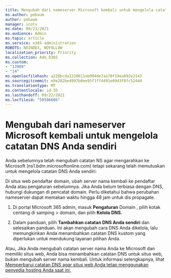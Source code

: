 ```yaml
---
title: Mengubah dari nameserver Microsoft kembali untuk mengelola catatan DNS Anda sendiri
ms.author: pebaum
author: pebaum
manager: scotv
ms.date: 09/21/2021
ms.audience: Admin
ms.topic: article
ms.service: o365-administration
ROBOTS: NOINDEX, NOFOLLOW
localization_priority: Priority
ms.collection: Adm_O365
ms.custom:
- "13988"
- "14"
ms.openlocfilehash: a228bcda1220011ab994de7aa70f19ea092e2142
ms.sourcegitcommit: e9e282be4997b0ee95f1ff4491e0943f8fc52444
ms.translationtype: MT
ms.contentlocale: id-ID
ms.lasthandoff: 09/22/2021
ms.locfileid: "59506606"
---
```

# <a name="changing-from-microsoft-nameservers-back-to-managing-your-own-dns-records"></a>Mengubah dari nameserver Microsoft kembali untuk mengelola catatan DNS Anda sendiri

Anda sebelumnya telah mengubah catatan NS agar mengarahkan ke Microsoft (ns1.bdm.microsoftonline.com) tetapi sekarang telah memutuskan untuk mengelola catatan DNS Anda sendiri:

Di situs web pendaftar domain, ubah server nama kembali ke pendaftar Anda atau pengaturan sebelumnya. Jika Anda belum terbiasa dengan DNS, hubungi dukungan di pencatat domain. Perlu diketahui bahwa perubahan nameserver dapat memakan waktu hingga 48 jam untuk dis propagate. 

1. Di portal Microsoft 365 admin, masuk **Pengaturan** Domain , pilih kotak centang di samping  >  [](https://admin.microsoft.com/Adminportal/Home#/Domains)domain, dan pilih **Kelola DNS.** 

2. Dalam panduan, pilih **Tambahkan catatan DNS Anda sendiri** dan selesaikan panduan. Ini akan mengubah cara DNS Anda dikelola, lalu memungkinkan Anda menambahkan catatan DNS kustom yang diperlukan untuk mendukung layanan pilihan Anda.

Atau, Jika Anda mengubah catatan server nama Anda ke Microsoft dan memiliki situs web, Anda bisa menambahkan catatan DNS untuk situs web, bukan mengubah server nama kembali. Untuk informasi selengkapnya, lihat [Memperbarui catatan DNS agar situs web Anda tetap menggunakan penyedia hosting Anda saat ini.](https://docs.microsoft.com/microsoft-365/admin/dns/update-dns-records-to-retain-current-hosting-provider)


